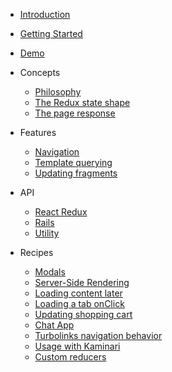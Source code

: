- [Introduction](README.md)
- [Getting Started](getting-started.md)
- [Demo](demo.md)

- Concepts

  - [Philosophy](concepts.md)
  - [The Redux state shape](redux-state-shape.md)
  - [The page response](page-response.md)

- Features

  - [Navigation](navigation.md)
  - [Template querying](traversal-guide.md)
  - [Updating fragments](fragments-and-slices.md)

- API
  - [React Redux](react-redux.md)
  - [Rails](rails.md)
  - [Utility](utility.md)

- Recipes
  - [Modals](recipes/modals.md)
  - [Server-Side Rendering](recipes/server-side-rendering.md)
  - [Loading content later](recipes/load-content-later.md)
  - [Loading a tab onClick](recipes/load-tab-onclick.md)
  - [Updating shopping cart](recipes/update-shopping-cart.md)
  - [Chat App](recipes/chat-app.md)
  - [Turbolinks navigation behavior](recipes/turbolinks.md)
  - [Usage with Kaminari](recipes/kaminari.md)
  - [Custom reducers](recipes/custom-reducers.md)

